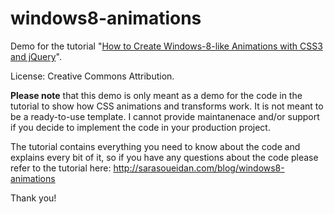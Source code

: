 windows8-animations
===================

Demo for the tutorial "[How to Create Windows-8-like Animations with CSS3 and jQuery](http://sarasoueidan.com/blog/windows8-animations)".

License: Creative Commons Attribution.

**Please note** that this demo is only meant as a demo for the code in the tutorial to show how CSS animations and transforms work. It is not meant to be a ready-to-use template. I cannot provide maintanenace and/or support if you decide to implement the code in your production project.

The tutorial contains everything you need to know about the code and explains every bit of it, so if you have any questions about the code please refer to the tutorial here: http://sarasoueidan.com/blog/windows8-animations

Thank you!
